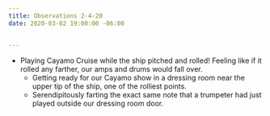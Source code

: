 ```yaml
---
title: Observations 2-4-20
date: 2020-03-02 19:00:00 -06:00


---
```


- Playing Cayamo Cruise while the ship pitched and rolled! Feeling like if it rolled any farther, our amps and drums would fall over.
	- Getting ready for our Cayamo show in a dressing room near the upper tip of the ship, one of the rolliest points.
	- Serendipitously farting the exact same note that a trumpeter had just played outside our dressing room door.